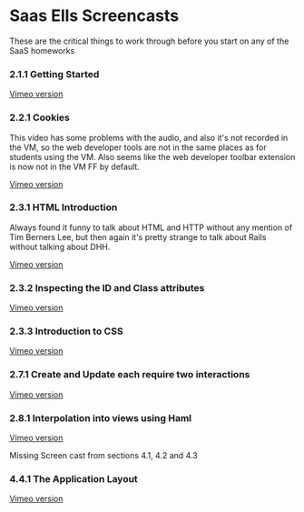 # Saas Ells Screencasts

These are the critical things to work through before you start on any of the SaaS homeworks

### 2.1.1 Getting Started



[Vimeo version](https://vimeo.com/34754478)

### 2.2.1 Cookies

This video has some problems with the audio, and also it's not recorded in the VM, so the web developer tools are not in the same places as for students using the VM.  Also seems like the web developer toolbar extension is now not in the VM FF by default.



[Vimeo version](https://vimeo.com/33918630)

### 2.3.1 HTML Introduction



Always found it funny to talk about HTML and HTTP without any mention of Tim Berners Lee, but then again it's pretty strange to talk about Rails without talking about DHH.

[Vimeo version](https://vimeo.com/34754506)

### 2.3.2 Inspecting the ID and Class attributes



[Vimeo version](https://vimeo.com/34754568)

### 2.3.3 Introduction to CSS



[Vimeo version](https://vimeo.com/34754506)

### 2.7.1 Create and Update each require two interactions



[Vimeo version](https://vimeo.com/34754622)

### 2.8.1 Interpolation into views using Haml



[Vimeo version](https://vimeo.com/34754654)

Missing Screen cast from sections 4.1, 4.2 and 4.3

### 4.4.1 The Application Layout



[Vimeo version](https://vimeo.com/34754667)